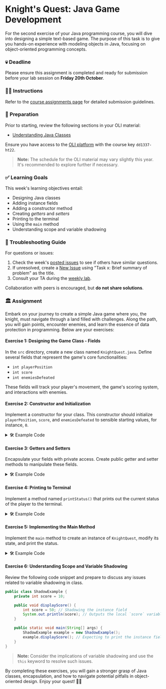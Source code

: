 # Knight's Quest: Java Game Development

For the second exercise of your Java programming course, you will dive into designing a simple text-based game. The purpose of this task is to give you hands-on experience with modeling objects in Java, focusing on object-oriented programming concepts.

### 💀 Deadline

Please ensure this assignment is completed and ready for submission before your lab session on **Friday 20th October**.

### 👩‍🏫 Instructions

Refer to the [course assignments page](https://gits-15.sys.kth.se/inda-22/course-instructions#assignments) for detailed submission guidelines.

### 📝 Preparation

Prior to starting, review the following sections in your OLI material:

- [Understanding Java Classes](https://kth.oli.cmu.edu/jcourse/webui/syllabus/module.do?context=f5e5a808ac1f088812f2a8ce315bac60)

Ensure you have access to the [OLI platform](https://kth.oli.cmu.edu/) with the course key `dd1337-ht22`.

> **Note:** The schedule for the OLI material may vary slightly this year. It's recommended to explore further if necessary.

### ✅ Learning Goals

This week's learning objectives entail:

- Designing Java classes
- Adding instance fields
- Adding a constructor method
- Creating *getters* and *setters*
- Printing to the terminal
- Using the `main` method
- Understanding scope and variable shadowing

### 🚨 Troubleshooting Guide

For questions or issues:

1. Check the week's [posted issues](https://gits-15.sys.kth.se/inda-22/help/issues) to see if others have similar questions.
2. If unresolved, create a [New Issue](https://gits-15.sys.kth.se/inda-22/help/issues/new) using "Task x: Brief summary of problem" as the title.
3. Consult your TA during the [weekly lab](https://queue.csc.kth.se/Queue/INDA).

Collaboration with peers is encouraged, but **do not share solutions**.

### 🏛 Assignment

Embark on your journey to create a simple Java game where you, the knight, must navigate through a land filled with challenges. Along the path, you will gain points, encounter enemies, and learn the essence of data protection in programming. Below are your exercises:

#### Exercise 1: Designing the Game Class - Fields

In the `src` directory, create a new class named `KnightQuest.java`. Define several fields that represent the game's core functionalities:

- `int playerPosition`
- `int score`
- `int enemiesDefeated`

These fields will track your player's movement, the game's scoring system, and interactions with enemies.

#### Exercise 2: Constructor and Initialization

Implement a constructor for your class. This constructor should initialize `playerPosition`, `score`, and `enemiesDefeated` to sensible starting values, for instance, `0`.

<details>
  <summary> 🛠 Example Code </summary>

  ```java
  public class KnightQuest {
    private int playerPosition;
    private int score;
    private int enemiesDefeated;

    public KnightQuest() {
      this.playerPosition = 0;
      this.score = 0;
      this.enemiesDefeated = 0;
    }
  }
  ```
</details>

#### Exercise 3: Getters and Setters

Encapsulate your fields with private access. Create public getter and setter methods to manipulate these fields.

<details>
  <summary> 🛠 Example Code </summary>

  ```java
  public int getPlayerPosition() {
    return playerPosition;
  }

  public void setPlayerPosition(int playerPosition) {
    this.playerPosition = playerPosition;
  }

  public int getScore() {
    return score;
  }

  public void setScore(int score) {
    this.score = score;
  }

  public int getEnemiesDefeated() {
    return enemiesDefeated;
  }

  public void setEnemiesDefeated(int enemiesDefeated) {
    this.enemiesDefeated = enemiesDefeated;
  }
  ```
</details>

#### Exercise 4: Printing to Terminal

Implement a method named `printStatus()` that prints out the current status of the player to the terminal.

<details>
  <summary> 🛠 Example Code </summary>

  ```java
  public void printStatus() {
    System.out.println("Current Position: " + playerPosition);
    System.out.println("Score: " + score);
    System.out.println("Enemies Defeated: " + enemiesDefeated);
  }
  ```
</details>

#### Exercise 5: Implementing the Main Method

Implement the `main` method to create an instance of `KnightQuest`, modify its state, and print the status.

<details>
  <summary> 🛠 Example Code </summary>

  ```java
  public static void main(String[] args) {
    KnightQuest game = new KnightQuest();
    game.setPlayerPosition(5);
    game.setScore(100);
    game.setEnemiesDefeated(2);
    game.printStatus();
  }
  ```
</details>

#### Exercise 6: Understanding Scope and Variable Shadowing

Review the following code snippet and prepare to discuss any issues related to variable shadowing in class.

```java
public class ShadowExample {
    private int score = 10;

    public void displayScore() {
        int score = 50; // Shadowing the instance field
        System.out.println(score); // Outputs the local `score` variable
    }

    public static void main(String[] args) {
        ShadowExample example = new ShadowExample();
        example.displayScore(); // Expecting to print the instance field value
    }
}
```

> **Note:** Consider the implications of variable shadowing and use the `this` keyword to resolve such issues.

By completing these exercises, you will gain a stronger grasp of Java classes, encapsulation, and how to navigate potential pitfalls in object-oriented design. Enjoy your quest! 🏰🚀
